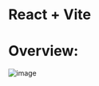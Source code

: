 # React + Vite

# Overview:

![image](https://github.com/mertcetiin/ShoppingCart/assets/102957602/8d9ee76e-221d-470f-bbfc-cbe85e935bab)
